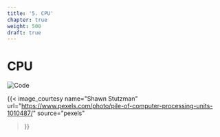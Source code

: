```yaml
---
title: '5. CPU'
chapter: true
weight: 500
draft: true
---
```


# CPU

![Code](/images/cpu.jpeg)

{{< image_courtesy 
  name="Shawn Stutzman"
  url="https://www.pexels.com/photo/pile-of-computer-processing-units-1010487/"
  source="pexels"
  >}}